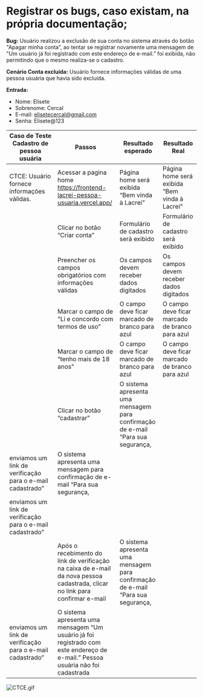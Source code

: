 # Registrar os bugs, caso existam, na própria documentação;

**Bug:** Usuário realizou a exclusão de sua conta no sistema através do botão "Apagar minha conta”, ao tentar se registrar novamente uma mensagem de "Um usuário já foi registrado com este endereço de e-mail.” foi exibida, não permitindo que o mesmo realiza-se o cadastro.

**Cenário Conta excluída:** Usuário fornece informações válidas de uma pessoa usuária que havia sido excluída.

**Entrada:**

- Nome: Elisete
- Sobrenome: Cercal
- E-mail: elisetecercal@gmail.com
- Senha: Elisete@123

| Caso de Teste Cadastro de pessoa usuária | Passos | Resultado esperado | Resultado Real |
| --- | --- | --- | --- |
| CTCE: Usuário fornece informações válidas. | Acessar a pagina home https://frontend-lacrei-pessoa-usuaria.vercel.app/ | Página home será exibida “Bem vinda à Lacrei” | Página home será exibida “Bem vinda à Lacrei” |
|  | Clicar no botão “Criar  conta” | Formulário de cadastro será exibido | Formulário de cadastro será exibido |
|  | Preencher os campos obrigatórios com informações válidas | Os campos devem receber dados digitados | Os campos devem receber dados digitados |
|  | Marcar o campo de "Li e concordo com termos de uso” | O campo deve ficar marcado de branco para azul | O campo deve ficar marcado de branco para azul |
|  | Marcar o campo de “tenho mais de 18 anos” | O campo deve ficar marcado de branco para azul | O campo deve ficar marcado de branco para azul |
|  | Clicar no botão “cadastrar” | O sistema apresenta uma mensagem para confirmação de e-mail “Para sua segurança,
enviamos um link de verificação para o e-mail cadastrado” | O sistema apresenta uma mensagem para confirmação de e-mail “Para sua segurança,
enviamos um link de verificação para o e-mail cadastrado” |
|  | Após o recebimento do link de verificação na caixa de e-mail da nova pessoa cadastrada, clicar no link para confirmar e-mail | O sistema apresenta uma mensagem para confirmação de e-mail “Para sua segurança,
enviamos um link de verificação para o e-mail cadastrado” | O sistema apresenta uma mensagem “Um usuário já foi registrado com este endereço de e-mail.” Pessoa usuária não foi cadastrada |

![CTCE.gif](Registrar%20os%20bugs,%20caso%20existam,%20na%20pro%CC%81pria%20docum%205057e1b10bbb475384885af28fdd05db/CTCE.gif)